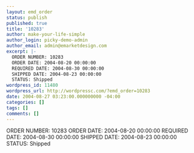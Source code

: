 ```yaml
---
layout: emd_order
status: publish
published: true
title: '10283'
author: make-your-life-simple
author_login: picky-demo-admin
author_email: admin@emarketdesign.com
excerpt: |-
  ORDER NUMBER: 10283
  ORDER DATE: 2004-08-20 00:00:00
  REQUIRED DATE: 2004-08-30 00:00:00
  SHIPPED DATE: 2004-08-23 00:00:00
  STATUS: Shipped
wordpress_id: 11480
wordpress_url: http://wordpressc.com/?emd_order=10283
date: 2004-08-27 03:23:00.000000000 -04:00
categories: []
tags: []
comments: []
---
```

ORDER NUMBER: 10283
ORDER DATE: 2004-08-20 00:00:00
REQUIRED DATE: 2004-08-30 00:00:00
SHIPPED DATE: 2004-08-23 00:00:00
STATUS: Shipped
